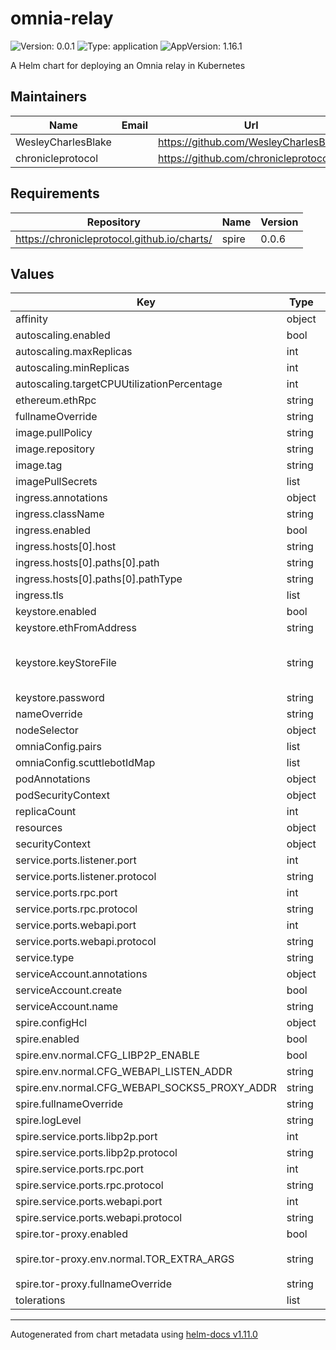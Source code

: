 # omnia-relay

![Version: 0.0.1](https://img.shields.io/badge/Version-0.0.1-informational?style=flat-square) ![Type: application](https://img.shields.io/badge/Type-application-informational?style=flat-square) ![AppVersion: 1.16.1](https://img.shields.io/badge/AppVersion-1.16.1-informational?style=flat-square)

A Helm chart for deploying an Omnia relay in Kubernetes

## Maintainers

| Name | Email | Url |
| ---- | ------ | --- |
| WesleyCharlesBlake |  | <https://github.com/WesleyCharlesBlake> |
| chronicleprotocol |  | <https://github.com/chronicleprotocol> |

## Requirements

| Repository | Name | Version |
|------------|------|---------|
| https://chronicleprotocol.github.io/charts/ | spire | 0.0.6 |

## Values

| Key | Type | Default | Description |
|-----|------|---------|-------------|
| affinity | object | `{}` |  |
| autoscaling.enabled | bool | `false` |  |
| autoscaling.maxReplicas | int | `100` |  |
| autoscaling.minReplicas | int | `1` |  |
| autoscaling.targetCPUUtilizationPercentage | int | `80` |  |
| ethereum.ethRpc | string | `"https://ethereum-goerli-rpc.allthatnode.com"` |  |
| fullnameOverride | string | `""` |  |
| image.pullPolicy | string | `"IfNotPresent"` |  |
| image.repository | string | `"ghcr.io/chronicleprotocol/omnia_relay"` |  |
| image.tag | string | `""` |  |
| imagePullSecrets | list | `[]` |  |
| ingress.annotations | object | `{}` |  |
| ingress.className | string | `""` |  |
| ingress.enabled | bool | `false` |  |
| ingress.hosts[0].host | string | `"chart-example.local"` |  |
| ingress.hosts[0].paths[0].path | string | `"/"` |  |
| ingress.hosts[0].paths[0].pathType | string | `"ImplementationSpecific"` |  |
| ingress.tls | list | `[]` |  |
| keystore.enabled | bool | `true` |  |
| keystore.ethFromAddress | string | `"0xA23184c1Ac6F51c4b1b462c108E4652Dc9B4f5A6"` |  |
| keystore.keyStoreFile | string | `"{\"address\":\"a23184c1ac6f51c4b1b462c108e4652dc9b4f5a6\",\"id\":\"073dd01b-1b87-46b4-b52f-ca243bcf4b7b\",\"version\":3,\"Crypto\":{\"cipher\":\"aes-128-ctr\",\"cipherparams\":{\"iv\":\"8491d0eb057afca54a339c25163a6928\"},\"ciphertext\":\"006b10186ff3f4b9b1638ad176a83cd02eb8b6d687e651bad2e38fb91060e68d\",\"kdf\":\"scrypt\",\"kdfparams\":{\"salt\":\"1010801fe1140932f9a078010236292a481dc065b5bacb1aca8d7178d164340f\",\"n\":131072,\"dklen\":32,\"p\":1,\"r\":8},\"mac\":\"d91389bec6bcded7d67fd587b8c08a1136612eda15de88bf881d61ad46827674\"},\"crypto\":{\"cipher\":\"aes-128-ctr\",\"cipherparams\":{\"iv\":\"8491d0eb057afca54a339c25163a6928\"},\"ciphertext\":\"006b10186ff3f4b9b1638ad176a83cd02eb8b6d687e651bad2e38fb91060e68d\",\"kdf\":\"scrypt\",\"kdfparams\":{\"salt\":\"1010801fe1140932f9a078010236292a481dc065b5bacb1aca8d7178d164340f\",\"n\":131072,\"dklen\":32,\"p\":1,\"r\":8},\"mac\":\"d91389bec6bcded7d67fd587b8c08a1136612eda15de88bf881d61ad46827674\"}}"` |  |
| keystore.password | string | `"ilikeapples"` |  |
| nameOverride | string | `""` |  |
| nodeSelector | object | `{}` |  |
| omniaConfig.pairs | list | `[]` |  |
| omniaConfig.scuttlebotIdMap | list | `[]` |  |
| podAnnotations | object | `{}` |  |
| podSecurityContext | object | `{}` |  |
| replicaCount | int | `1` |  |
| resources | object | `{}` |  |
| securityContext | object | `{}` |  |
| service.ports.listener.port | int | `8100` |  |
| service.ports.listener.protocol | string | `"TCP"` |  |
| service.ports.rpc.port | int | `9100` |  |
| service.ports.rpc.protocol | string | `"TCP"` |  |
| service.ports.webapi.port | int | `8800` |  |
| service.ports.webapi.protocol | string | `"TCP"` |  |
| service.type | string | `"ClusterIP"` |  |
| serviceAccount.annotations | object | `{}` |  |
| serviceAccount.create | bool | `true` |  |
| serviceAccount.name | string | `""` |  |
| spire.configHcl | object | `{}` |  |
| spire.enabled | bool | `true` |  |
| spire.env.normal.CFG_LIBP2P_ENABLE | bool | `true` |  |
| spire.env.normal.CFG_WEBAPI_LISTEN_ADDR | string | `"0.0.0.0:8080"` |  |
| spire.env.normal.CFG_WEBAPI_SOCKS5_PROXY_ADDR | string | `"relay-tor-proxy:9050"` |  |
| spire.fullnameOverride | string | `"relay-spire"` |  |
| spire.logLevel | string | `"debug"` |  |
| spire.service.ports.libp2p.port | int | `8000` |  |
| spire.service.ports.libp2p.protocol | string | `"TCP"` |  |
| spire.service.ports.rpc.port | int | `9100` |  |
| spire.service.ports.rpc.protocol | string | `"TCP"` |  |
| spire.service.ports.webapi.port | int | `8080` |  |
| spire.service.ports.webapi.protocol | string | `"TCP"` |  |
| spire.tor-proxy.enabled | bool | `true` |  |
| spire.tor-proxy.env.normal.TOR_EXTRA_ARGS | string | `"AutomapHostsOnResolve 1\nControlSocketsGroupWritable 1\nCookieAuthentication 1\nCookieAuthFileGroupReadable 1\nDNSPort 5353\nExitPolicy reject *:*\nLog notice stderr\nRunAsDaemon 0\nControlSocket /home/tor/.tor/control_socket\nCookieAuthFile /home/tor/.tor/control_socket.authcookie\nDataDirectory /home/tor/.tor\nHiddenServiceDir /var/lib/tor/hidden_services\nHiddenServicePort 8888 relay-spire:8080\nHiddenServiceVersion\n"` |  |
| spire.tor-proxy.fullnameOverride | string | `"relay-tor-proxy"` |  |
| tolerations | list | `[]` |  |

----------------------------------------------
Autogenerated from chart metadata using [helm-docs v1.11.0](https://github.com/norwoodj/helm-docs/releases/v1.11.0)
